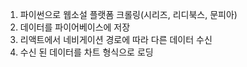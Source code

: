 1. 파이썬으로 웹소설 플랫폼 크롤링(시리즈, 리디북스, 문피아)
2. 데이터를 파이어베이스에 저장
3. 리액트에서 네비게이션 경로에 따라 다른 데이터 수신
4. 수신 된 데이터를 차트 형식으로 로딩
